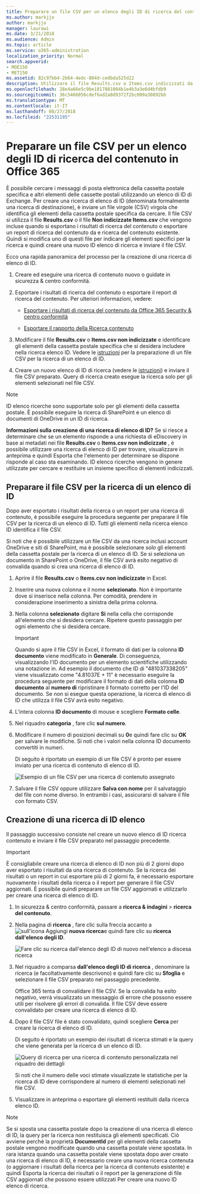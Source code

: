```yaml
---
title: Preparare un file CSV per un elenco degli ID di ricerca del contenuto in Office 365
ms.author: markjjo
author: markjjo
manager: laurawi
ms.date: 3/21/2018
ms.audience: Admin
ms.topic: article
ms.service: o365-administration
localization_priority: Normal
search.appverid:
- MOE150
- MET150
ms.assetid: 82c97bb4-2b64-4edc-804d-cedbda525d22
description: Utilizzare il file Results.csv o Items.csv indicizzati da una ricerca di contenuto esistente per creare una ricerca di ID elenco che restituisce i messaggi di posta elettronica specifico. ID elenco ricerche vengono in genere utilizzate per restituire elementi delle cassette postali parzialmente indicizzati.
ms.openlocfilehash: 28e4a66e5c9be1817881004b1e4b3a3e6d4bfdb9
ms.sourcegitcommit: 36c5466056cdef6ad2a8d9372f2bc009a30892bb
ms.translationtype: MT
ms.contentlocale: it-IT
ms.lasthandoff: 08/27/2018
ms.locfileid: "22531195"
---
```

# <a name="prepare-a-csv-file-for-an-id-list-content-search-in-office-365"></a>Preparare un file CSV per un elenco degli ID di ricerca del contenuto in Office 365

È possibile cercare i messaggi di posta elettronica della cassetta postale specifica e altri elementi delle cassette postali utilizzando un elenco di ID di Exchange. Per creare una ricerca di elenco di ID (denominata formalmente una ricerca di destinazione), è inviare un file virgole (CSV) virgola che identifica gli elementi della cassetta postale specifica da cercare. Il file CSV si utilizza il file **Results.csv** o il file **Non indicizzate Items.csv** che vengono incluse quando si esportano i risultati di ricerca del contenuto o esportare un report di ricerca del contenuto da e ricerca del contenuto esistente. Quindi si modifica uno di questi file per indicare gli elementi specifici per la ricerca e quindi creare una nuovo ID elenco di ricerca e inviare il file CSV. 
  
Ecco una rapida panoramica del processo per la creazione di una ricerca di elenco di ID.
  
1. Creare ed eseguire una ricerca di contenuto nuovo o guidate in sicurezza &amp; centro conformità.
    
2. Esportare i risultati di ricerca del contenuto o esportare il report di ricerca del contenuto. Per ulteriori informazioni, vedere:
    
    - [Esportare i risultati di ricerca del contenuto da Office 365 Security &amp; centro conformità](export-search-results.md)
    
    - [Esportare il rapporto della Ricerca contenuto](export-a-content-search-report.md)
    
3. Modificare il file **Results.csv** o **Items.csv non indicizzate** e identificare gli elementi della cassetta postale specifica che si desidera includere nella ricerca elenco ID. Vedere le [istruzioni](#prepare-the-csv-file-for-an-id-list-search) per la preparazione di un file CSV per la ricerca di un elenco di ID. 
    
4. Creare un nuovo elenco di ID di ricerca (vedere le [istruzioni](#create-an-id-list-search)) e inviare il file CSV preparato. Query di ricerca creato esegue la ricerca solo per gli elementi selezionati nel file CSV.
    
> [!NOTE]
> ID elenco ricerche sono supportate solo per gli elementi della cassetta postale. È possibile eseguire la ricerca di SharePoint e un elenco di documenti di OneDrive in un ID di ricerca. 
  
 **Informazioni sulla creazione di una ricerca di elenco di ID?** Se si riesce a determinare che se un elemento risponde a una richiesta di eDiscovery in base ai metadati nei file **Results.csv** o **Items.csv non indicizzate** , è possibile utilizzare una ricerca di elenco di ID per trovare, visualizzare in anteprima e quindi Esporta che l'elemento per determinare se dispone risponde al caso sta esaminando. ID elenco ricerche vengono in genere utilizzate per cercare e restituire un insieme specifico di elementi indicizzati. 
  
## <a name="prepare-the-csv-file-for-an-id-list-search"></a>Preparare il file CSV per la ricerca di un elenco di ID

Dopo aver esportato i risultati della ricerca o un report per una ricerca di contenuto, è possibile eseguire la procedura seguente per preparare il file CSV per la ricerca di un elenco di ID. Tutti gli elementi nella ricerca elenco ID identifica il file CSV.
  
Si noti che è possibile utilizzare un file CSV da una ricerca inclusi account OneDrive e siti di SharePoint, ma è possibile selezionare *solo* gli elementi della cassetta postale per la ricerca di un elenco di ID. Se si seleziona un documento in SharePoint o OneDrive, il file CSV avrà esito negativo di convalida quando si crea una ricerca di elenco di ID. 
  
1. Aprire il file **Results.csv** o **Items.csv non indicizzate** in Excel. 
    
2. Inserire una nuova colonna e il nome **selezionato**. Non è importante dove si inserisce nella colonna. Per comodità, prendere in considerazione inserimento a sinistra della prima colonna.
    
3. Nella colonna **selezionato** digitare **Sì** nella cella che corrisponde all'elemento che si desidera cercare. Ripetere questo passaggio per ogni elemento che si desidera cercare. 
    
    > [!IMPORTANT]
    > Quando si apre il file CSV in Excel, il formato di dati per la colonna **ID documento** viene modificato in **Generale**. Di conseguenza, visualizzando l'ID documento per un elemento scientifiche utilizzando una notazione in. Ad esempio il documento che ID di "481037338205" viene visualizzato come "4.81037E + 11" è necessario eseguire la procedura seguente per modificare il formato di dati della colonna **ID documento** al **numero di** ripristinare il formato corretto per l'ID del documento. Se non si esegue questa operazione, la ricerca di elenco di ID che utilizza il file CSV avrà esito negativo. 
  
4. L'intera colonna **ID documento** di mouse e scegliere **Formato celle**.
    
5. Nel riquadro **categoria** , fare clic **sul numero**.
    
6. Modificare il numero di posizioni decimali su **0**e quindi fare clic su **OK** per salvare le modifiche. Si noti che i valori nella colonna ID documento convertiti in numeri. 
    
    Di seguito è riportato un esempio di un file CSV è pronto per essere inviato per una ricerca di contenuto di elenco di ID.
    
    ![Esempio di un file CSV per una ricerca di contenuto assegnato](media/8371b8cb-1638-496e-9be1-fe1565757d67.png)
  
7. Salvare il file CSV oppure utilizzare **Salva con nome** per il salvataggio del file con nome diverso. In entrambi i casi, assicurarsi di salvare il file con formato CSV. 
  
## <a name="create-an-id-list-search"></a>Creazione di una ricerca di ID elenco

Il passaggio successivo consiste nel creare un nuovo elenco di ID ricerca contenuto e inviare il file CSV preparato nel passaggio precedente.
  
> [!IMPORTANT]
> È consigliabile creare una ricerca di elenco di ID non più di 2 giorni dopo aver esportato i risultati da una ricerca di contenuto. Se la ricerca dei risultati o un report in cui esportare più di 2 giorni fa, è necessario esportare nuovamente i risultati della ricerca o il report per generare il file CSV aggiornati. È possibile quindi preparare un file CSV aggiornati e utilizzarlo per creare una ricerca di elenco di ID. 
  
1. In sicurezza &amp; centro conformità, passare a **ricerca &amp; indagini** \> **ricerca del contenuto**.
    
2. Nella pagina di **ricerca** , fare clic sulla freccia accanto a ![sull'icona Aggiungi](media/8ee52980-254b-440b-99a2-18d068de62d3.gif) **nuova ricerca**e quindi fare clic su **ricerca dall'elenco degli ID**.
    
    ![Fare clic su ricerca dall'elenco degli ID di nuovo nell'elenco a discesa ricerca](media/e65f9942-09b2-4127-865e-e64029a590df.png)
  
3. Nel riquadro a comparsa **dall'elenco degli ID di ricerca** , denominare la ricerca (e facoltativamente descrivono) e quindi fare clic su **Sfoglia** e selezionare il file CSV preparato nel passaggio precedente. 
    
    Office 365 tenta di convalidare il file CSV. Se la convalida ha esito negativo, verrà visualizzato un messaggio di errore che possono essere utili per risolvere gli errori di convalida. Il file CSV deve essere convalidato per creare una ricerca di elenco di ID.
    
4. Dopo il file CSV file è stato convalidato, quindi scegliere **Cerca** per creare la ricerca di elenco di ID. 
    
    Di seguito è riportato un esempio dei risultati di ricerca stimati e la query che viene generata per la ricerca di un elenco di ID.
    
    ![Query di ricerca per una ricerca di contenuto personalizzata nel riquadro dei dettagli](media/dbd9e570-c04b-4056-a8a7-37e9916ec683.png)
  
    Si noti che il numero delle voci stimate visualizzate le statistiche per la ricerca di ID deve corrispondere al numero di elementi selezionati nel file CSV.
    
5. Visualizzare in anteprima o esportare gli elementi restituiti dalla ricerca elenco ID.
    
> [!NOTE]
> Se si sposta una cassetta postale dopo la creazione di una ricerca di elenco di ID, la query per la ricerca non restituisca gli elementi specificati. Ciò avviene perché la proprietà **DocumentId** per gli elementi della cassetta postale vengono modificate quando una cassetta postale viene spostata. In rara istanza quando una cassetta postale viene spostata dopo aver creato una ricerca di elenco di ID, è necessario creare una nuova ricerca contenuta (o aggiornare i risultati della ricerca per la ricerca di contenuto esistente) e quindi Esporta la ricerca dei risultati o il report per la generazione di file CSV aggiornati che possono essere utilizzati  Per creare una nuovo ID elenco di ricerca. 
